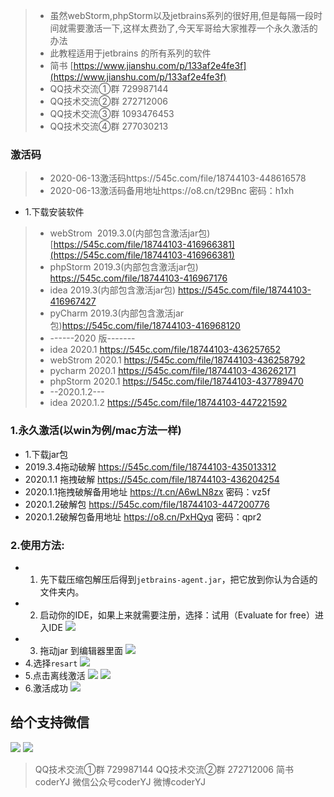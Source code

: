 >- 虽然webStorm,phpStorm以及jetbrains系列的很好用,但是每隔一段时间就需要激活一下,这样太费劲了,今天军哥给大家推荐一个永久激活的办法
>- 此教程适用于jetbrains 的所有系列的软件
>- 简书 [https://www.jianshu.com/p/133af2e4fe3f](https://www.jianshu.com/p/133af2e4fe3f)
>- QQ技术交流①群 729987144
>- QQ技术交流②群 272712006
>- QQ技术交流③群 1093476453
>- QQ技术交流④群 277030213
### 激活码

>- 2020-06-13激活码https://545c.com/file/18744103-448616578
>- 2020-06-13激活码备用地址https://o8.cn/t29Bnc 密码：h1xh
- 1.下载安装软件
>- webStrom  2019.3.0(内部包含激活jar包) [https://545c.com/file/18744103-416966381](https://545c.com/file/18744103-416966381)
>- phpStorm 2019.3(内部包含激活jar包) https://545c.com/file/18744103-416967176
>- idea 2019.3(内部包含激活jar包) https://545c.com/file/18744103-416967427
>- pyCharm 2019.3(内部包含激活jar包)https://545c.com/file/18744103-416968120
>- ------2020 版-------
>- idea 2020.1 https://545c.com/file/18744103-436257652
>- webStrom 2020.1 https://545c.com/file/18744103-436258792
>- pycharm 2020.1 https://545c.com/file/18744103-436262171
>- phpStorm 2020.1 https://545c.com/file/18744103-437789470
>- --2020.1.2---
>- idea 2020.1.2 https://545c.com/file/18744103-447221592
### 1.永久激活(以win为例/mac方法一样)
- 1.下载jar包
- 2019.3.4拖动破解 https://545c.com/file/18744103-435013312
- 2020.1.1 拖拽破解 https://545c.com/file/18744103-436204254
- 2020.1.1拖拽破解备用地址 https://t.cn/A6wLN8zx 密码：vz5f
- 2020.1.2破解包 https://545c.com/file/18744103-447200776
- 2020.1.2破解包备用地址 https://o8.cn/PxHQyq 密码：qpr2
### 2.使用方法:
- 1. 先下载压缩包解压后得到`jetbrains-agent.jar`，把它放到你认为合适的文件夹内。
- 2. 启动你的IDE，如果上来就需要注册，选择：试用（Evaluate for free）进入IDE
![](https://upload-images.jianshu.io/upload_images/1433350-602066df9a219afd.png?imageMogr2/auto-orient/strip%7CimageView2/2/w/1240)
- 3. 拖动jar 到编辑器里面
![](https://upload-images.jianshu.io/upload_images/1433350-53292294b1fe5fec.png?imageMogr2/auto-orient/strip%7CimageView2/2/w/1240)
- 4.选择`resart`
![](https://upload-images.jianshu.io/upload_images/1433350-638f39e07362aa18.png?imageMogr2/auto-orient/strip%7CimageView2/2/w/1240)
- 5.点击离线激活
![](https://upload-images.jianshu.io/upload_images/1433350-7731ab176c68bc49.png?imageMogr2/auto-orient/strip%7CimageView2/2/w/1240)
![](https://upload-images.jianshu.io/upload_images/1433350-2418e85d04c57943.png?imageMogr2/auto-orient/strip%7CimageView2/2/w/1240)
- 6.激活成功
![](https://upload-images.jianshu.io/upload_images/1433350-4ca712599d9d966e.png?imageMogr2/auto-orient/strip%7CimageView2/2/w/1240)

## 给个支持微信
![](https://upload-images.jianshu.io/upload_images/1433350-6471dd703849e978.jpg?imageMogr2/auto-orient/strip%7CimageView2/2/w/1240)
![](https://upload-images.jianshu.io/upload_images/1433350-06a46a9aa8105795.jpg?imageMogr2/auto-orient/strip%7CimageView2/2/w/1240)

> QQ技术交流①群 729987144
> QQ技术交流②群 272712006
> 简书coderYJ
> 微信公众号coderYJ
> 微博coderYJ

